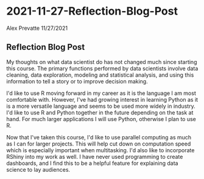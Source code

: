 # 2021-11-27-Reflection-Blog-Post
Alex Prevatte 11/27/2021

## Reflection Blog Post

My thoughts on what data scientist do has not changed much since starting this course. The primary functions performed by data scientists involve data cleaning, data exploration, modeling and statistical analysis, and using this information to tell a story or to improve decision making.

I'd like to use R moving forward in my career as it is the language I am most comfortable with. However, I've had growing interest in learning Python as it is a more versatile language and seems to be used more widely in industry. I'd like to use R and Python together in the future depending on the task at hand. For much larger applications I will use Python, otherwise I plan to use R.  

Now that I've taken this course, I'd like to use parallel computing as much as I can for larger projects. This will help cut down on computation speed which is especially important when multitasking. I'd also like to incorporate RShiny into my work as well. I have never used programming to create dashboards, and I find this to be a helpful feature for explaining data science to lay audiences. 
